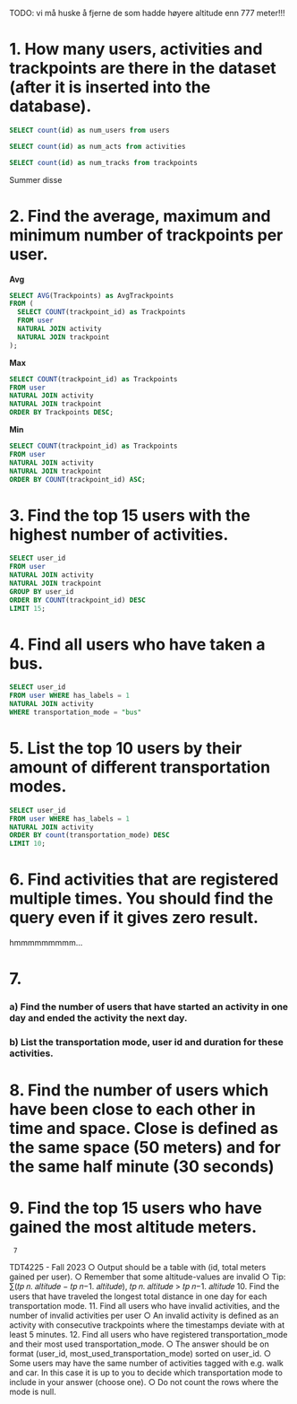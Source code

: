 TODO: vi må huske å fjerne de som hadde høyere altitude enn 777 meter!!!

# 1. How many users, activities and trackpoints are there in the dataset (after it is inserted into the database).

~~~sql
SELECT count(id) as num_users from users
~~~
~~~sql
SELECT count(id) as num_acts from activities
~~~
~~~sql
SELECT count(id) as num_tracks from trackpoints
~~~

Summer disse

# 2. Find the average, maximum and minimum number of trackpoints per user.
**Avg**
~~~sql
SELECT AVG(Trackpoints) as AvgTrackpoints
FROM (
  SELECT COUNT(trackpoint_id) as Trackpoints
  FROM user
  NATURAL JOIN activity
  NATURAL JOIN trackpoint
);
~~~

**Max**
~~~sql
SELECT COUNT(trackpoint_id) as Trackpoints
FROM user
NATURAL JOIN activity
NATURAL JOIN trackpoint
ORDER BY Trackpoints DESC;
~~~

**Min**
~~~sql
SELECT COUNT(trackpoint_id) as Trackpoints
FROM user
NATURAL JOIN activity
NATURAL JOIN trackpoint
ORDER BY COUNT(trackpoint_id) ASC;
~~~

# 3. Find the top 15 users with the highest number of activities.
~~~sql
SELECT user_id
FROM user
NATURAL JOIN activity
NATURAL JOIN trackpoint
GROUP BY user_id
ORDER BY COUNT(trackpoint_id) DESC
LIMIT 15;
~~~

# 4. Find all users who have taken a bus.
~~~sql
SELECT user_id 
FROM user WHERE has_labels = 1
NATURAL JOIN activity 
WHERE transportation_mode = "bus"
~~~

# 5. List the top 10 users by their amount of different transportation modes.
~~~sql
SELECT user_id 
FROM user WHERE has_labels = 1
NATURAL JOIN activity 
ORDER BY count(transportation_mode) DESC
LIMIT 10;
~~~

# 6. Find activities that are registered multiple times. You should find the query even if it gives zero result.
hmmmmmmmmm...
# 7. 
### a) Find the number of users that have started an activity in one day and ended the activity the next day.
### b) List the transportation mode, user id and duration for these activities.
# 8. Find the number of users which have been close to each other in time and space. Close is defined as the same space (50 meters) and for the same half minute (30 seconds)







# 9. Find the top 15 users who have gained the most altitude meters.
     7
 TDT4225 - Fall 2023
 ○ Output should be a table with (id, total meters gained per user).
○ Remember that some altitude-values are invalid
○ Tip:
∑(𝑡𝑝 𝑛. 𝑎𝑙𝑡𝑖𝑡𝑢𝑑𝑒 − 𝑡𝑝 𝑛−1. 𝑎𝑙𝑡𝑖𝑡𝑢𝑑𝑒), 𝑡𝑝 𝑛. 𝑎𝑙𝑡𝑖𝑡𝑢𝑑𝑒 > 𝑡𝑝 𝑛−1. 𝑎𝑙𝑡𝑖𝑡𝑢𝑑𝑒
10. Find the users that have traveled the longest total distance in one day for each transportation mode.
11. Find all users who have invalid activities, and the number of invalid activities per user
○ An invalid activity is defined as an activity with consecutive trackpoints where the timestamps deviate with at least 5 minutes.
12. Find all users who have registered transportation_mode and their most used transportation_mode.
○ The answer should be on format (user_id, most_used_transportation_mode) sorted on user_id.
○ Some users may have the same number of activities tagged with e.g. walk and car. In this case it is up to you to decide which transportation mode to include in your answer (choose one).
○ Do not count the rows where the mode is null.
